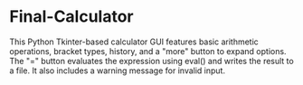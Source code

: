 # Final-Calculator
This Python Tkinter-based calculator GUI features basic arithmetic operations, bracket types, history, and a "more" button to expand options. The "=" button evaluates the expression using eval() and writes the result to a file. It also includes a warning message for invalid input.
